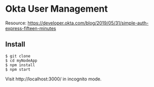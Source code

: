 # Okta User Management

Resource: https://developer.okta.com/blog/2019/05/31/simple-auth-express-fifteen-minutes

## Install

```
$ git clone
$ cd myNodeApp
$ npm install
$ npm start
```
Visit http://localhost:3000/ in incognito mode.